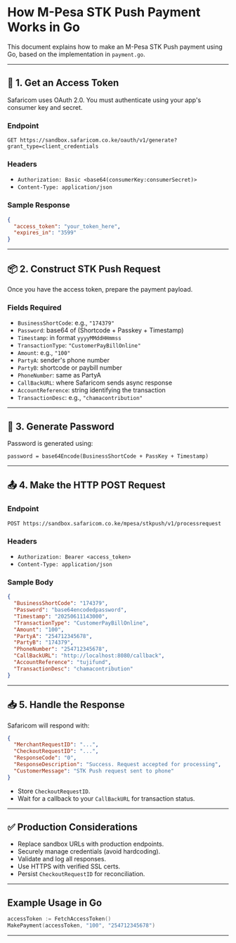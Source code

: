 # How M-Pesa STK Push Payment Works in Go

This document explains how to make an M-Pesa STK Push payment using Go, based on the implementation in `payment.go`.

---

## 🔐 1. Get an Access Token
Safaricom uses OAuth 2.0. You must authenticate using your app's consumer key and secret.

### Endpoint
```
GET https://sandbox.safaricom.co.ke/oauth/v1/generate?grant_type=client_credentials
```

### Headers
- `Authorization: Basic <base64(consumerKey:consumerSecret)>`
- `Content-Type: application/json`

### Sample Response
```json
{
  "access_token": "your_token_here",
  "expires_in": "3599"
}
```

---

## 📦 2. Construct STK Push Request
Once you have the access token, prepare the payment payload.

### Fields Required
- `BusinessShortCode`: e.g., `"174379"`
- `Password`: base64 of (Shortcode + Passkey + Timestamp)
- `Timestamp`: in format `yyyyMMddHHmmss`
- `TransactionType`: `"CustomerPayBillOnline"`
- `Amount`: e.g., `"100"`
- `PartyA`: sender's phone number
- `PartyB`: shortcode or paybill number
- `PhoneNumber`: same as PartyA
- `CallBackURL`: where Safaricom sends async response
- `AccountReference`: string identifying the transaction
- `TransactionDesc`: e.g., `"chamacontribution"`

---

## 🔐 3. Generate Password

Password is generated using:
```
password = base64Encode(BusinessShortCode + PassKey + Timestamp)
```

---

## 📤 4. Make the HTTP POST Request

### Endpoint
```
POST https://sandbox.safaricom.co.ke/mpesa/stkpush/v1/processrequest
```

### Headers
- `Authorization: Bearer <access_token>`
- `Content-Type: application/json`

### Sample Body
```json
{
  "BusinessShortCode": "174379",
  "Password": "base64encodedpassword",
  "Timestamp": "20250611143000",
  "TransactionType": "CustomerPayBillOnline",
  "Amount": "100",
  "PartyA": "254712345678",
  "PartyB": "174379",
  "PhoneNumber": "254712345678",
  "CallBackURL": "http://localhost:8080/callback",
  "AccountReference": "tujifund",
  "TransactionDesc": "chamacontribution"
}
```

---

## 📥 5. Handle the Response
Safaricom will respond with:

```json
{
  "MerchantRequestID": "...",
  "CheckoutRequestID": "...",
  "ResponseCode": "0",
  "ResponseDescription": "Success. Request accepted for processing",
  "CustomerMessage": "STK Push request sent to phone"
}
```

- Store `CheckoutRequestID`.
- Wait for a callback to your `CallBackURL` for transaction status.

---

## ✅ Production Considerations
- Replace sandbox URLs with production endpoints.
- Securely manage credentials (avoid hardcoding).
- Validate and log all responses.
- Use HTTPS with verified SSL certs.
- Persist `CheckoutRequestID` for reconciliation.

---

## Example Usage in Go
```go
accessToken := FetchAccessToken()
MakePayment(accessToken, "100", "254712345678")
```

---

